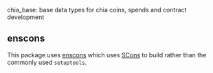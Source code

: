 chia_base: base data types for chia coins, spends and contract development

## enscons

This package uses [enscons](https://github.com/dholth/enscons)
which uses [SCons](https://scons.org/) to build rather than the commonly used `setuptools`.
